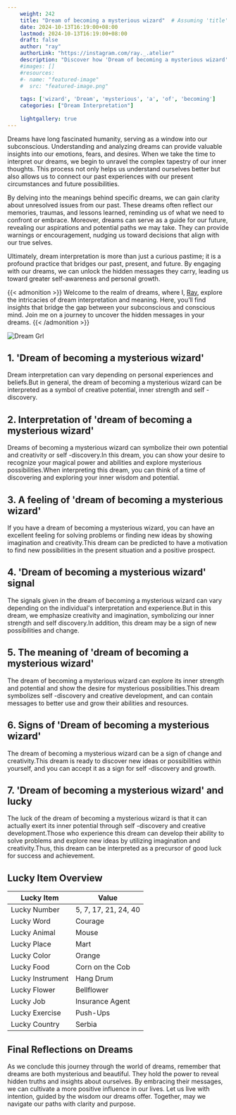 ```yaml
---
    weight: 242
    title: "Dream of becoming a mysterious wizard"  # Assuming 'title' column exists
    date: 2024-10-13T16:19:00+08:00
    lastmod: 2024-10-13T16:19:00+08:00
    draft: false
    author: "ray"
    authorLink: "https://instagram.com/ray._.atelier"
    description: "Discover how 'Dream of becoming a mysterious wizard' can interpret your future and uncover its significant meanings in your life."
    #images: []
    #resources:
    #- name: "featured-image"
    #  src: "featured-image.png"
    
    tags: ['wizard', 'Dream', 'mysterious', 'a', 'of', 'becoming']
    categories: ["Dream Interpretation"]
    
    lightgallery: true
---
```

    
Dreams have long fascinated humanity, serving as a window into our subconscious. Understanding and analyzing dreams can provide valuable insights into our emotions, fears, and desires. When we take the time to interpret our dreams, we begin to unravel the complex tapestry of our inner thoughts. This process not only helps us understand ourselves better but also allows us to connect our past experiences with our present circumstances and future possibilities.

By delving into the meanings behind specific dreams, we can gain clarity about unresolved issues from our past. These dreams often reflect our memories, traumas, and lessons learned, reminding us of what we need to confront or embrace. Moreover, dreams can serve as a guide for our future, revealing our aspirations and potential paths we may take. They can provide warnings or encouragement, nudging us toward decisions that align with our true selves.

Ultimately, dream interpretation is more than just a curious pastime; it is a profound practice that bridges our past, present, and future. By engaging with our dreams, we can unlock the hidden messages they carry, leading us toward greater self-awareness and personal growth.

{{< admonition >}}
Welcome to the realm of dreams, where I, [Ray](https://instagram.com/ray._.atelier), explore the intricacies of dream interpretation and meaning. Here, you’ll find insights that bridge the gap between your subconscious and conscious mind. Join me on a journey to uncover the hidden messages in your dreams.
{{< /admonition >}}

![Dream Grl](https://cdn.pixabay.com/photo/2017/11/02/03/35/gothic-2910057_1280.jpg "Dream Grl")

## 1. 'Dream of becoming a mysterious wizard'
Dream interpretation can vary depending on personal experiences and beliefs.But in general, the dream of becoming a mysterious wizard can be interpreted as a symbol of creative potential, inner strength and self -discovery.

## 2. Interpretation of 'dream of becoming a mysterious wizard'
Dreams of becoming a mysterious wizard can symbolize their own potential and creativity or self -discovery.In this dream, you can show your desire to recognize your magical power and abilities and explore mysterious possibilities.When interpreting this dream, you can think of a time of discovering and exploring your inner wisdom and potential.

## 3. A feeling of 'dream of becoming a mysterious wizard'
If you have a dream of becoming a mysterious wizard, you can have an excellent feeling for solving problems or finding new ideas by showing imagination and creativity.This dream can be predicted to have a motivation to find new possibilities in the present situation and a positive prospect.

## 4. 'Dream of becoming a mysterious wizard' signal
The signals given in the dream of becoming a mysterious wizard can vary depending on the individual's interpretation and experience.But in this dream, we emphasize creativity and imagination, symbolizing our inner strength and self discovery.In addition, this dream may be a sign of new possibilities and change.

## 5. The meaning of 'dream of becoming a mysterious wizard'
The dream of becoming a mysterious wizard can explore its inner strength and potential and show the desire for mysterious possibilities.This dream symbolizes self -discovery and creative development, and can contain messages to better use and grow their abilities and resources.

## 6. Signs of 'Dream of becoming a mysterious wizard'
The dream of becoming a mysterious wizard can be a sign of change and creativity.This dream is ready to discover new ideas or possibilities within yourself, and you can accept it as a sign for self -discovery and growth.

## 7. 'Dream of becoming a mysterious wizard' and lucky
The luck of the dream of becoming a mysterious wizard is that it can actually exert its inner potential through self -discovery and creative development.Those who experience this dream can develop their ability to solve problems and explore new ideas by utilizing imagination and creativity.Thus, this dream can be interpreted as a precursor of good luck for success and achievement.

## Lucky Item Overview
| Lucky Item          | Value              |
|---------------|--------------------|
| Lucky Number        | 5, 7, 17, 21, 24, 40  |
| Lucky Word          | Courage |
| Lucky Animal        | Mouse |
| Lucky Place         | Mart     |
| Lucky Color         | Orange     |
| Lucky Food          | Corn on the Cob      |
| Lucky Instrument    | Hang Drum |
| Lucky Flower        | Bellflower    |
| Lucky Job           | Insurance Agent       |
| Lucky Exercise      | Push-Ups  |
| Lucky Country       | Serbia    |


##  Final Reflections on Dreams

As we conclude this journey through the world of dreams, remember that dreams are both mysterious and beautiful. They hold the power to reveal hidden truths and insights about ourselves. By embracing their messages, we can cultivate a more positive influence in our lives. Let us live with intention, guided by the wisdom our dreams offer. Together, may we navigate our paths with clarity and purpose.
